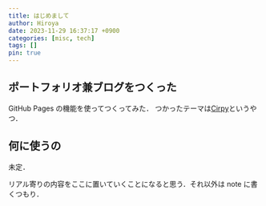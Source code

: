 ```yaml
---
title: はじめまして
author: Hiroya
date: 2023-11-29 16:37:17 +0900
categories: [misc, tech]
tags: []
pin: true
---
```


## ポートフォリオ兼ブログをつくった
GitHub Pages の機能を使ってつくってみた．
つかったテーマは[Cirpy](https://github.com/cotes2020/jekyll-theme-chirpy)というやつ．

## 何に使うの
未定．

リアル寄りの内容をここに置いていくことになると思う．それ以外は note に書くつもり．